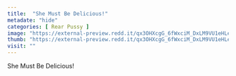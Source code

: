 ```yaml
---
title:  "She Must Be Delicious!"
metadate: "hide"
categories: [ Rear Pussy ]
image: "https://external-preview.redd.it/qx3OHXcgG_6fWxciM_DxLM9VU1eHLe2OgJs0i3rA-Ks.jpg?auto=webp&s=f2890702d1d29669867be95415d9de7d0ba3c4ed"
thumb: "https://external-preview.redd.it/qx3OHXcgG_6fWxciM_DxLM9VU1eHLe2OgJs0i3rA-Ks.jpg?width=960&crop=smart&auto=webp&s=6f6e5700cba7ed0e0ece61713036434283866d06"
visit: ""
---
```

She Must Be Delicious!

